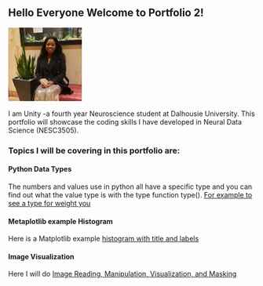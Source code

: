 ## Hello Everyone Welcome to Portfolio 2!


<img src = "125075284_10225012184590716_8293133638532373443_n.jpg" width=150>


I am Unity -a fourth year Neuroscience student at Dalhousie University. This portfolio will showcase the coding skills I have developed in Neural Data Science (NESC3505). 

### Topics I will be covering in this portfolio are:

#### Python Data Types

The numbers and values use in python all have a specific type and you can find out what the value type is with the type function type(). [For example to see a type for weight you](Type.md)

#### Metaplotlib example Histogram

Here is a Matplotlib example [histogram with title and labels](histogram.md) 

#### Image Visualization

Here I will do [Image Reading, Manipulation, Visualization, and Masking](image_manipulation.md)
